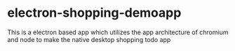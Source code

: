 # electron-shopping-demoapp
This is a electron based app which utilizes the app architecture of chromium and node to make the native desktop shopping todo app
